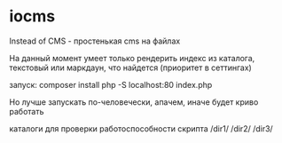 # iocms

Instead of CMS - простенькая cms на файлах

На данный момент умеет только рендерить индекс из каталога, текстовый или маркдаун, что найдется (приоритет в сеттингах)

запуск:
composer install
php -S localhost:80 index.php

Но лучше запускать по-человечески, апачем, иначе будет криво работать

каталоги для проверки работоспособности скрипта
/dir1/
/dir2/
/dir3/